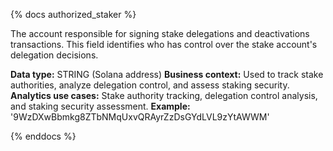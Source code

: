 {% docs authorized_staker %}

The account responsible for signing stake delegations and deactivations transactions. This field identifies who has control over the stake account's delegation decisions.

**Data type:** STRING (Solana address)
**Business context:** Used to track stake authorities, analyze delegation control, and assess staking security.
**Analytics use cases:** Stake authority tracking, delegation control analysis, and staking security assessment.
**Example:** '9WzDXwBbmkg8ZTbNMqUxvQRAyrZzDsGYdLVL9zYtAWWM'

{% enddocs %} 